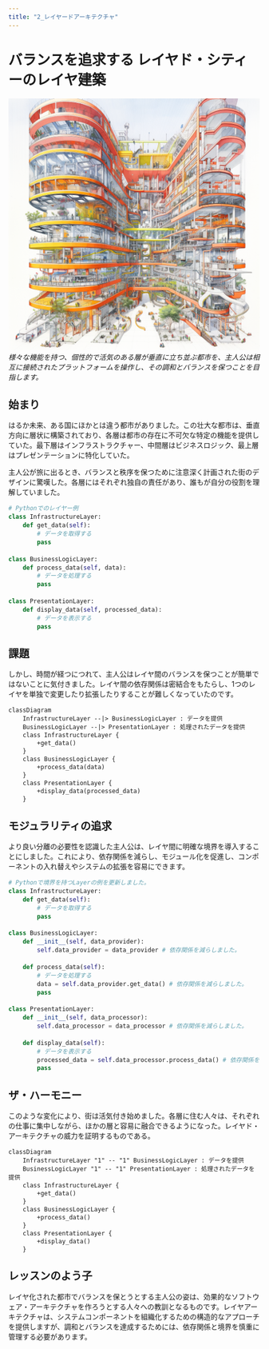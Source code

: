 ```yaml
---
title: "2_レイヤードアーキテクチャ"
---
```


# バランスを追求する レイヤド・シティーのレイヤ建築
![](/images/20230329_software_architecture/2_layered_architecture.png)
*様々な機能を持つ、個性的で活気のある層が垂直に立ち並ぶ都市を、主人公は相互に接続されたプラットフォームを操作し、その調和とバランスを保つことを目指します。*


## 始まり
はるか未来、ある国にほかとは違う都市がありました。この壮大な都市は、垂直方向に層状に構築されており、各層は都市の存在に不可欠な特定の機能を提供していた。最下層はインフラストラクチャー、中間層はビジネスロジック、最上層はプレゼンテーションに特化していた。

主人公が旅に出るとき、バランスと秩序を保つために注意深く計画された街のデザインに驚嘆した。各層にはそれぞれ独自の責任があり、誰もが自分の役割を理解していました。

```python
# Pythonでのレイヤー例
class InfrastructureLayer:
    def get_data(self):
        # データを取得する
        pass

class BusinessLogicLayer:
    def process_data(self, data):
        # データを処理する
        pass

class PresentationLayer:
    def display_data(self, processed_data):
        # データを表示する
        pass
```

## 課題
しかし、時間が経つにつれて、主人公はレイヤ間のバランスを保つことが簡単ではないことに気付きました。レイヤ間の依存関係は密結合をもたらし、1つのレイヤを単独で変更したり拡張したりすることが難しくなっていたのです。

```mermaid
classDiagram
    InfrastructureLayer --|> BusinessLogicLayer : データを提供
    BusinessLogicLayer --|> PresentationLayer : 処理されたデータを提供
    class InfrastructureLayer {
        +get_data()
    }
    class BusinessLogicLayer {
        +process_data(data)
    }
    class PresentationLayer {
        +display_data(processed_data)
    }
```

## モジュラリティの追求
より良い分離の必要性を認識した主人公は、レイヤ間に明確な境界を導入することにしました。これにより、依存関係を減らし、モジュール化を促進し、コンポーネントの入れ替えやシステムの拡張を容易にできます。

```python
# Pythonで境界を持つLayerの例を更新しました。
class InfrastructureLayer:
    def get_data(self):
        # データを取得する
        pass

class BusinessLogicLayer:
    def __init__(self, data_provider):
        self.data_provider = data_provider # 依存関係を減らしました。

    def process_data(self):
        # データを処理する
        data = self.data_provider.get_data() # 依存関係を減らしました。
        pass

class PresentationLayer:
    def __init__(self, data_processor):
        self.data_processor = data_processor # 依存関係を減らしました。

    def display_data(self):
        # データを表示する
        processed_data = self.data_processor.process_data() # 依存関係を減らしました。
        pass
```

## ザ・ハーモニー
このような変化により、街は活気付き始めました。各層に住む人々は、それぞれの仕事に集中しながら、ほかの層と容易に融合できるようになった。レイヤド・アーキテクチャの威力を証明するものである。

```mermaid
classDiagram
    InfrastructureLayer "1" -- "1" BusinessLogicLayer : データを提供
    BusinessLogicLayer "1" -- "1" PresentationLayer : 処理されたデータを提供
    class InfrastructureLayer {
        +get_data()
    }
    class BusinessLogicLayer {
        +process_data()
    }
    class PresentationLayer {
        +display_data()
    }
```

## レッスンのよう子
レイヤ化された都市でバランスを保とうとする主人公の姿は、効果的なソフトウェア・アーキテクチャを作ろうとする人々への教訓となるものです。レイヤアーキテクチャは、システムコンポーネントを組織化するための構造的なアプローチを提供しますが、調和とバランスを達成するためには、依存関係と境界を慎重に管理する必要があります。